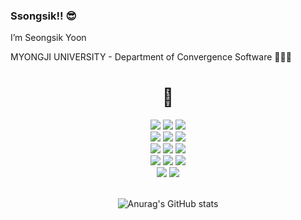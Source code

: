 <h3>Ssongsik!! 😎</h3>

I’m Seongsik Yoon

MYONGJI UNIVERSITY - Department of Convergence Software 👨🏼‍🎓

<div align="center">
  <h1>👀</h1>
</div>
<div align="center"> 
  <!-- 자바  --><img src="https://img.shields.io/badge/JAVA-007396?style=flat-square&logo=JAVA&logoColor=white"/> 
  <!--  Spring --><img src="https://img.shields.io/badge/Spring-67AA63?style=flat-square&logo=Spring&logoColor=white"/>
  <!--  SpringBoot-->  <img src="https://img.shields.io/badge/SpringBoot-6DB33F?style=flat-square&logo=SpringBoot&logoColor=white"/>
  <br>
  <!--  HTML --><img src="https://img.shields.io/badge/HTML-E34F26?style=flat-square&logo=HTML5&logoColor=white"/> 
  <!--  CSS --><img src="https://img.shields.io/badge/CSS-1572B6?style=flat-square&logo=CSS3&logoColor=white"/> 
  <!--  JS --><img src="https://img.shields.io/badge/JS-F7DF1E?style=flat-square&logo=javascript&logoColor=white"/> 
  <br>
  <!--  C --><img src="https://img.shields.io/badge/C-3776AB?style=flat-square&logo=C&logoColor=white"/> 
  <!--  DB --><img src="https://img.shields.io/badge/Mysql-4479A1?style=flat-square&logo=mysql&logoColor=white"/>
  <!--  Oracle --><img src="https://img.shields.io/badge/Oracle-F80000?style=flat-square&logo=Oracle&logoColor=white"/>
  <br>
  <!--  Eclipse --><img src="https://img.shields.io/badge/Eclipse%20IDE-2C2255?style=flat-square&logo=Eclipse%20IDE&logoColor=white"/>
  <!--  IntelliJ --><img src="https://img.shields.io/badge/IntelliJ%20IDEA-000000?style=flat-square&logo=IntelliJ%20IDEA&logoColor=white"/>
  <!--  GitHub --><img src="https://img.shields.io/badge/GitHub-181717?style=flat-square&logo=GitHub&logoColor=white"/>
  <br>
  <!--  Amazon_AWS --><img src="https://img.shields.io/badge/Amazon AWS-232F3E?style=flat-square&logo=Amazon%20AWS&logoColor=white"/>
  <!--  Postman --><img src="https://img.shields.io/badge/Postman-fc5c34?style=flat-square&logo=Postman&logoColor=white"/>
</div>
<br>
<div align="center"> 

![Anurag's GitHub stats](https://github-readme-stats.vercel.app/api?username=Qbeom0925&theme=nord&show_icons=true)
</div>


<!--
**HanQ0925/HanQ0925** is a ✨ _special_ ✨ repository because its `README.md` (this file) appears on your GitHub profile.

Here are some ideas to get you started:

- 🔭 I’m currently working on ...
- 🌱 I’m currently learning ...
- 👯 I’m looking to collaborate on ...
- 🤔 I’m looking for help with ...
- 💬 Ask me about ...
- 📫 How to reach me: ...
- 😄 Pronouns: ...
- ⚡ Fun fact: ...
-->

